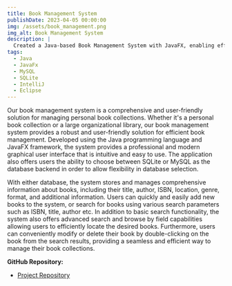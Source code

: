 ```yaml
---
title: Book Management System
publishDate: 2023-04-05 00:00:00
img: /assets/book_management.png
img_alt: Book Management System
description: |
  Created a Java-based Book Management System with JavaFX, enabling efficient book collection management for individuals and organizations
tags:
  - Java
  - JavaFx
  - MySQL
  - SQLite
  - IntelliJ
  - Eclipse
---
```


Our book management system is a comprehensive and user-friendly solution for managing personal book collections. Whether it's a personal book collection or a large organizational library, our book management system provides a robust and user-friendly solution for efficient book management. Developed using the Java programming language and JavaFX framework, the system provides a professional and modern graphical user interface that is intuitive and easy to use. The application also offers users the ability to choose between SQLite or MySQL as the database backend in order to allow flexibility in database selection.

With either database, the system stores and manages comprehensive information about books, including their title, author, ISBN, location, genre, format, and additional information. Users can quickly and easily add new books to the system, or search for books using various search parameters such as ISBN, title, author etc. In addition to basic search functionality, the system also offers advanced search and browse by field capabilities allowing users to efficiently locate the desired books. Furthermore, users can conveniently modify or delete their book by double-clicking on the book from the search results, providing a seamless and efficient way to manage their book collections.

**GitHub Repository:**
- [Project Repository](https://github.com/amro2001/Book_Management_System)
